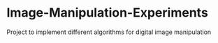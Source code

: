 # Image-Manipulation-Experiments
Project to implement different algorithms for digital image manipulation
